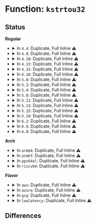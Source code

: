 # Function: <code>kstrtou32</code>

## Status
<b>Regular</b>
<ul>
<li>
<details>
<summary>In <code>4.4</code>: Duplicate, Full Inline ⚠️</summary>

**Collision:** Static Duplication

**Inline:** Full

**Transformation:** False

**Instances:**

```
In security/device_cgroup.c (ffffffff81395c09)
Location: include/linux/kernel.h:345
Inline: True
Inline callers:
  - security/device_cgroup.c:devcgroup_access_write
  - security/device_cgroup.c:devcgroup_access_write
```
```
In drivers/xen/sys-hypervisor.c (ffffffff814d3719)
Location: include/linux/kernel.h:345
Inline: True
Inline callers:
  - drivers/xen/sys-hypervisor.c:pmu_features_store
```
```
In drivers/thermal/thermal_core.c (ffffffff816848cf)
Location: include/linux/kernel.h:345
Inline: True
Inline callers:
  - drivers/thermal/thermal_core.c:sustainable_power_store
```
```
In net/core/net-sysfs.c (ffffffff81736af5)
Location: include/linux/kernel.h:345
Inline: True
Inline callers:
  - net/core/net-sysfs.c:set_tx_maxrate
```
</details>
</li>
<li>
<details>
<summary>In <code>4.8</code>: Duplicate, Full Inline ⚠️</summary>

**Collision:** Static Duplication

**Inline:** Full

**Transformation:** False

**Instances:**

```
In security/device_cgroup.c (ffffffff813d195f)
Location: include/linux/kernel.h:352
Inline: True
Inline callers:
  - security/device_cgroup.c:devcgroup_access_write
  - security/device_cgroup.c:devcgroup_access_write
```
```
In drivers/xen/sys-hypervisor.c (ffffffff81524a59)
Location: include/linux/kernel.h:352
Inline: True
Inline callers:
  - drivers/xen/sys-hypervisor.c:pmu_features_store
```
```
In drivers/thermal/thermal_core.c (ffffffff816e5e4f)
Location: include/linux/kernel.h:352
Inline: True
Inline callers:
  - drivers/thermal/thermal_core.c:sustainable_power_store
```
```
In net/core/net-sysfs.c (ffffffff817a2cc5)
Location: include/linux/kernel.h:352
Inline: True
Inline callers:
  - net/core/net-sysfs.c:set_tx_maxrate
```
</details>
</li>
<li>
<details>
<summary>In <code>4.10</code>: Duplicate, Full Inline ⚠️</summary>

**Collision:** Static Duplication

**Inline:** Full

**Transformation:** False

**Instances:**

```
In security/device_cgroup.c (ffffffff813e9085)
Location: include/linux/kernel.h:354
Inline: True
Inline callers:
  - security/device_cgroup.c:devcgroup_access_write
  - security/device_cgroup.c:devcgroup_access_write
```
```
In drivers/xen/sys-hypervisor.c (ffffffff81550f19)
Location: include/linux/kernel.h:354
Inline: True
Inline callers:
  - drivers/xen/sys-hypervisor.c:pmu_features_store
```
```
In drivers/thermal/thermal_sysfs.c (ffffffff8171931f)
Location: include/linux/kernel.h:354
Inline: True
Inline callers:
  - drivers/thermal/thermal_sysfs.c:sustainable_power_store
```
```
In net/core/net-sysfs.c (ffffffff817d1725)
Location: include/linux/kernel.h:354
Inline: True
Inline callers:
  - net/core/net-sysfs.c:set_tx_maxrate
```
</details>
</li>
<li>
<details>
<summary>In <code>4.13</code>: Duplicate, Full Inline ⚠️</summary>

**Collision:** Static Duplication

**Inline:** Full

**Transformation:** False

**Instances:**

```
In security/device_cgroup.c (ffffffff813f5493)
Location: include/linux/kernel.h:367
Inline: True
Inline callers:
  - security/device_cgroup.c:devcgroup_access_write
  - security/device_cgroup.c:devcgroup_access_write
```
```
In drivers/xen/xenbus/xenbus_dev_frontend.c (ffffffff815621df)
Location: include/linux/kernel.h:367
Inline: True
Inline callers:
  - drivers/xen/xenbus/xenbus_dev_frontend.c:xenbus_dev_queue_reply
```
```
In drivers/xen/sys-hypervisor.c (ffffffff815656e9)
Location: include/linux/kernel.h:367
Inline: True
Inline callers:
  - drivers/xen/sys-hypervisor.c:pmu_features_store
```
```
In drivers/thermal/thermal_sysfs.c (ffffffff817315bf)
Location: include/linux/kernel.h:367
Inline: True
Inline callers:
  - drivers/thermal/thermal_sysfs.c:sustainable_power_store
```
```
In net/core/net-sysfs.c (ffffffff817f0b11)
Location: include/linux/kernel.h:367
Inline: True
Inline callers:
  - net/core/net-sysfs.c:set_tx_maxrate
```
</details>
</li>
<li>
<details>
<summary>In <code>4.15</code>: Duplicate, Full Inline ⚠️</summary>

**Collision:** Static Duplication

**Inline:** Full

**Transformation:** False

**Instances:**

```
In security/device_cgroup.c (ffffffff8141d753)
Location: include/linux/kernel.h:404
Inline: True
Inline callers:
  - security/device_cgroup.c:devcgroup_access_write
  - security/device_cgroup.c:devcgroup_access_write
```
```
In drivers/xen/xenbus/xenbus_dev_frontend.c (ffffffff815c64e9)
Location: include/linux/kernel.h:404
Inline: True
Inline callers:
  - drivers/xen/xenbus/xenbus_dev_frontend.c:xenbus_dev_queue_reply
```
```
In drivers/xen/sys-hypervisor.c (ffffffff815c9889)
Location: include/linux/kernel.h:404
Inline: True
Inline callers:
  - drivers/xen/sys-hypervisor.c:pmu_features_store
```
```
In drivers/thermal/thermal_sysfs.c (ffffffff817a265f)
Location: include/linux/kernel.h:404
Inline: True
Inline callers:
  - drivers/thermal/thermal_sysfs.c:sustainable_power_store
```
```
In net/core/net-sysfs.c (ffffffff8186c115)
Location: include/linux/kernel.h:404
Inline: True
Inline callers:
  - net/core/net-sysfs.c:tx_maxrate_store
```
</details>
</li>
<li>
<details>
<summary>In <code>4.18</code>: Duplicate, Full Inline ⚠️</summary>

**Collision:** Static Duplication

**Inline:** Full

**Transformation:** False

**Instances:**

```
In security/device_cgroup.c (ffffffff8144fa1f)
Location: include/linux/kernel.h:420
Inline: True
Inline callers:
  - security/device_cgroup.c:devcgroup_access_write
  - security/device_cgroup.c:devcgroup_access_write
```
```
In drivers/xen/xenbus/xenbus_dev_frontend.c (ffffffff815fecdd)
Location: include/linux/kernel.h:420
Inline: True
Inline callers:
  - drivers/xen/xenbus/xenbus_dev_frontend.c:xenbus_dev_queue_reply
```
```
In drivers/xen/sys-hypervisor.c (ffffffff81602149)
Location: include/linux/kernel.h:420
Inline: True
Inline callers:
  - drivers/xen/sys-hypervisor.c:pmu_features_store
```
```
In drivers/usb/core/port.c (ffffffff8176d611)
Location: include/linux/kernel.h:420
Inline: True
Inline callers:
  - drivers/usb/core/port.c:quirks_store
```
```
In drivers/thermal/thermal_sysfs.c (ffffffff817e9ccb)
Location: include/linux/kernel.h:420
Inline: True
Inline callers:
  - drivers/thermal/thermal_sysfs.c:sustainable_power_store
```
```
In net/core/net-sysfs.c (ffffffff818bc9f3)
Location: include/linux/kernel.h:420
Inline: True
Inline callers:
  - net/core/net-sysfs.c:tx_maxrate_store
```
</details>
</li>
<li>
<details>
<summary>In <code>5.0</code>: Duplicate, Full Inline ⚠️</summary>

**Collision:** Static Duplication

**Inline:** Full

**Transformation:** False

**Instances:**

```
In security/device_cgroup.c (ffffffff8146c9ff)
Location: include/linux/kernel.h:453
Inline: True
Inline callers:
  - security/device_cgroup.c:devcgroup_access_write
  - security/device_cgroup.c:devcgroup_access_write
```
```
In block/blk-sysfs.c (ffffffff814a00c1)
Location: include/linux/kernel.h:453
Inline: True
Inline callers:
  - block/blk-sysfs.c:queue_io_timeout_store
```
```
In drivers/xen/xenbus/xenbus_dev_frontend.c (ffffffff81619dad)
Location: include/linux/kernel.h:453
Inline: True
Inline callers:
  - drivers/xen/xenbus/xenbus_dev_frontend.c:xenbus_dev_queue_reply
```
```
In drivers/xen/sys-hypervisor.c (ffffffff8161d239)
Location: include/linux/kernel.h:453
Inline: True
Inline callers:
  - drivers/xen/sys-hypervisor.c:pmu_features_store
```
```
In drivers/usb/core/port.c (ffffffff81791c91)
Location: include/linux/kernel.h:453
Inline: True
Inline callers:
  - drivers/usb/core/port.c:quirks_store
```
```
In drivers/thermal/thermal_sysfs.c (ffffffff81815b7b)
Location: include/linux/kernel.h:453
Inline: True
Inline callers:
  - drivers/thermal/thermal_sysfs.c:sustainable_power_store
```
```
In net/core/net-sysfs.c (ffffffff818e3ca3)
Location: include/linux/kernel.h:453
Inline: True
Inline callers:
  - net/core/net-sysfs.c:tx_maxrate_store
```
</details>
</li>
<li>
<details>
<summary>In <code>5.3</code>: Duplicate, Full Inline ⚠️</summary>

**Collision:** Static Duplication

**Inline:** Full

**Transformation:** False

**Instances:**

```
In arch/x86/kernel/cpu/umwait.c (ffffffff810483e9)
Location: include/linux/kernel.h:412
Inline: True
Inline callers:
  - arch/x86/kernel/cpu/umwait.c:max_time_store
```
```
In security/safesetid/securityfs.c (ffffffff814995e3)
Location: include/linux/kernel.h:412
Inline: True
Inline callers:
  - security/safesetid/securityfs.c:safesetid_file_write
  - security/safesetid/securityfs.c:safesetid_file_write
```
```
In security/device_cgroup.c (ffffffff8149a0ec)
Location: include/linux/kernel.h:412
Inline: True
Inline callers:
  - security/device_cgroup.c:devcgroup_access_write
  - security/device_cgroup.c:devcgroup_access_write
```
```
In block/blk-sysfs.c (ffffffff814ce641)
Location: include/linux/kernel.h:412
Inline: True
Inline callers:
  - block/blk-sysfs.c:queue_io_timeout_store
```
```
In drivers/xen/xenbus/xenbus_dev_frontend.c (ffffffff8164db5a)
Location: include/linux/kernel.h:412
Inline: True
Inline callers:
  - drivers/xen/xenbus/xenbus_dev_frontend.c:xenbus_dev_queue_reply
```
```
In drivers/xen/sys-hypervisor.c (ffffffff81650469)
Location: include/linux/kernel.h:412
Inline: True
Inline callers:
  - drivers/xen/sys-hypervisor.c:pmu_features_store
```
```
In drivers/usb/core/port.c (ffffffff817d0471)
Location: include/linux/kernel.h:412
Inline: True
Inline callers:
  - drivers/usb/core/port.c:quirks_store
```
```
In drivers/thermal/thermal_sysfs.c (ffffffff81857d9b)
Location: include/linux/kernel.h:412
Inline: True
Inline callers:
  - drivers/thermal/thermal_sysfs.c:sustainable_power_store
```
```
In net/core/net-sysfs.c (ffffffff81932683)
Location: include/linux/kernel.h:412
Inline: True
Inline callers:
  - net/core/net-sysfs.c:tx_maxrate_store
```
</details>
</li>
<li>
<details>
<summary>In <code>5.4</code>: Duplicate, Full Inline ⚠️</summary>

**Collision:** Static Duplication

**Inline:** Full

**Transformation:** False

**Instances:**

```
In arch/x86/kernel/cpu/umwait.c (ffffffff81048cb9)
Location: include/linux/kernel.h:416
Inline: True
Inline callers:
  - arch/x86/kernel/cpu/umwait.c:max_time_store
```
```
In security/safesetid/securityfs.c (ffffffff814b3503)
Location: include/linux/kernel.h:416
Inline: True
Inline callers:
  - security/safesetid/securityfs.c:safesetid_file_write
  - security/safesetid/securityfs.c:safesetid_file_write
```
```
In security/device_cgroup.c (ffffffff814b42ec)
Location: include/linux/kernel.h:416
Inline: True
Inline callers:
  - security/device_cgroup.c:devcgroup_access_write
  - security/device_cgroup.c:devcgroup_access_write
```
```
In block/blk-sysfs.c (ffffffff814e79b1)
Location: include/linux/kernel.h:416
Inline: True
Inline callers:
  - block/blk-sysfs.c:queue_io_timeout_store
```
```
In drivers/xen/xenbus/xenbus_dev_frontend.c (ffffffff8167005e)
Location: include/linux/kernel.h:416
Inline: True
Inline callers:
  - drivers/xen/xenbus/xenbus_dev_frontend.c:xenbus_dev_queue_reply
```
```
In drivers/xen/sys-hypervisor.c (ffffffff81672a09)
Location: include/linux/kernel.h:416
Inline: True
Inline callers:
  - drivers/xen/sys-hypervisor.c:pmu_features_store
```
```
In drivers/usb/core/port.c (ffffffff81801341)
Location: include/linux/kernel.h:416
Inline: True
Inline callers:
  - drivers/usb/core/port.c:quirks_store
```
```
In drivers/thermal/thermal_sysfs.c (ffffffff8188984b)
Location: include/linux/kernel.h:416
Inline: True
Inline callers:
  - drivers/thermal/thermal_sysfs.c:sustainable_power_store
```
```
In net/core/net-sysfs.c (ffffffff819651c3)
Location: include/linux/kernel.h:416
Inline: True
Inline callers:
  - net/core/net-sysfs.c:tx_maxrate_store
```
</details>
</li>
<li>
<details>
<summary>In <code>5.8</code>: Duplicate, Full Inline ⚠️</summary>

**Collision:** Static Duplication

**Inline:** Full

**Transformation:** False

**Instances:**

```
In arch/x86/kernel/cpu/umwait.c (ffffffff8104ce59)
Location: include/linux/kernel.h:405
Inline: True
Inline callers:
  - arch/x86/kernel/cpu/umwait.c:max_time_store
```
```
In security/safesetid/securityfs.c (ffffffff815128a1)
Location: include/linux/kernel.h:405
Inline: True
Inline callers:
  - security/safesetid/securityfs.c:parse_policy_line
  - security/safesetid/securityfs.c:parse_policy_line
```
```
In security/device_cgroup.c (ffffffff815137be)
Location: include/linux/kernel.h:405
Inline: True
Inline callers:
  - security/device_cgroup.c:devcgroup_update_access
  - security/device_cgroup.c:devcgroup_update_access
```
```
In block/blk-sysfs.c (ffffffff81546871)
Location: include/linux/kernel.h:405
Inline: True
Inline callers:
  - block/blk-sysfs.c:queue_io_timeout_store
```
```
In drivers/xen/xenbus/xenbus_dev_frontend.c (ffffffff81720509)
Location: include/linux/kernel.h:405
Inline: True
Inline callers:
  - drivers/xen/xenbus/xenbus_dev_frontend.c:xenbus_dev_queue_reply
```
```
In drivers/xen/sys-hypervisor.c (ffffffff81723109)
Location: include/linux/kernel.h:405
Inline: True
Inline callers:
  - drivers/xen/sys-hypervisor.c:pmu_features_store
```
```
In drivers/usb/core/port.c (ffffffff818d1a91)
Location: include/linux/kernel.h:405
Inline: True
Inline callers:
  - drivers/usb/core/port.c:quirks_store
```
```
In drivers/thermal/thermal_sysfs.c (ffffffff8195824b)
Location: include/linux/kernel.h:405
Inline: True
Inline callers:
  - drivers/thermal/thermal_sysfs.c:sustainable_power_store
```
```
In net/core/net-sysfs.c (ffffffff81a385f3)
Location: include/linux/kernel.h:405
Inline: True
Inline callers:
  - net/core/net-sysfs.c:tx_maxrate_store
```
</details>
</li>
<li>
<details>
<summary>In <code>5.11</code>: Duplicate, Full Inline ⚠️</summary>

**Collision:** Static Duplication

**Inline:** Full

**Transformation:** False

**Instances:**

```
In arch/x86/kernel/cpu/umwait.c (ffffffff8104c2b9)
Location: include/linux/kernel.h:257
Inline: True
Inline callers:
  - arch/x86/kernel/cpu/umwait.c:max_time_store
```
```
In security/safesetid/securityfs.c (ffffffff8152f8e1)
Location: include/linux/kernel.h:257
Inline: True
Inline callers:
  - security/safesetid/securityfs.c:parse_policy_line
  - security/safesetid/securityfs.c:parse_policy_line
```
```
In security/device_cgroup.c (ffffffff8153090e)
Location: include/linux/kernel.h:257
Inline: True
Inline callers:
  - security/device_cgroup.c:devcgroup_update_access
  - security/device_cgroup.c:devcgroup_update_access
```
```
In block/blk-sysfs.c (ffffffff815624d1)
Location: include/linux/kernel.h:257
Inline: True
Inline callers:
  - block/blk-sysfs.c:queue_io_timeout_store
```
```
In drivers/xen/xenbus/xenbus_dev_frontend.c (ffffffff8173d469)
Location: include/linux/kernel.h:257
Inline: True
Inline callers:
  - drivers/xen/xenbus/xenbus_dev_frontend.c:xenbus_dev_queue_reply
```
```
In drivers/xen/sys-hypervisor.c (ffffffff8173fd49)
Location: include/linux/kernel.h:257
Inline: True
Inline callers:
  - drivers/xen/sys-hypervisor.c:pmu_features_store
```
```
In drivers/usb/core/port.c (ffffffff818dbe71)
Location: include/linux/kernel.h:257
Inline: True
Inline callers:
  - drivers/usb/core/port.c:quirks_store
```
```
In drivers/thermal/thermal_sysfs.c (ffffffff8195d7cb)
Location: include/linux/kernel.h:257
Inline: True
Inline callers:
  - drivers/thermal/thermal_sysfs.c:sustainable_power_store
```
```
In net/core/net-sysfs.c (ffffffff81a3c353)
Location: include/linux/kernel.h:257
Inline: True
Inline callers:
  - net/core/net-sysfs.c:tx_maxrate_store
```
</details>
</li>
<li>
<details>
<summary>In <code>5.13</code>: Duplicate, Full Inline ⚠️</summary>

**Collision:** Static Duplication

**Inline:** Full

**Transformation:** False

**Instances:**

```
In arch/x86/kernel/cpu/umwait.c (ffffffff8104ddf9)
Location: include/linux/kernel.h:267
Inline: True
Inline callers:
  - arch/x86/kernel/cpu/umwait.c:max_time_store
```
```
In security/safesetid/securityfs.c (ffffffff81535c4d)
Location: include/linux/kernel.h:267
Inline: True
Inline callers:
  - security/safesetid/securityfs.c:handle_policy_update
  - security/safesetid/securityfs.c:handle_policy_update
```
```
In security/device_cgroup.c (ffffffff81536b0e)
Location: include/linux/kernel.h:267
Inline: True
Inline callers:
  - security/device_cgroup.c:devcgroup_update_access
  - security/device_cgroup.c:devcgroup_update_access
```
```
In block/blk-sysfs.c (ffffffff8156b321)
Location: include/linux/kernel.h:267
Inline: True
Inline callers:
  - block/blk-sysfs.c:queue_io_timeout_store
```
```
In drivers/xen/xenbus/xenbus_dev_frontend.c (ffffffff81720fe9)
Location: include/linux/kernel.h:267
Inline: True
Inline callers:
  - drivers/xen/xenbus/xenbus_dev_frontend.c:xenbus_dev_queue_reply
```
```
In drivers/xen/sys-hypervisor.c (ffffffff81723799)
Location: include/linux/kernel.h:267
Inline: True
Inline callers:
  - drivers/xen/sys-hypervisor.c:pmu_features_store
```
```
In drivers/base/swnode.c (ffffffff817baf51)
Location: include/linux/kernel.h:267
Inline: True
Inline callers:
  - drivers/base/swnode.c:software_node_graph_parse_endpoint
```
```
In drivers/usb/core/port.c (ffffffff818bf231)
Location: include/linux/kernel.h:267
Inline: True
Inline callers:
  - drivers/usb/core/port.c:quirks_store
```
```
In drivers/thermal/thermal_sysfs.c (ffffffff81940a1b)
Location: include/linux/kernel.h:267
Inline: True
Inline callers:
  - drivers/thermal/thermal_sysfs.c:sustainable_power_store
```
```
In net/core/net-sysfs.c (ffffffff81a21f23)
Location: include/linux/kernel.h:267
Inline: True
Inline callers:
  - net/core/net-sysfs.c:tx_maxrate_store
```
</details>
</li>
<li>
<details>
<summary>In <code>5.15</code>: Duplicate, Full Inline ⚠️</summary>

**Collision:** Static Duplication

**Inline:** Full

**Transformation:** False

**Instances:**

```
In arch/x86/kernel/cpu/umwait.c (ffffffff810555f9)
Location: include/linux/kstrtox.h:84
Inline: True
Inline callers:
  - arch/x86/kernel/cpu/umwait.c:max_time_store
```
```
In security/safesetid/securityfs.c (ffffffff8159424d)
Location: include/linux/kstrtox.h:84
Inline: True
Inline callers:
  - security/safesetid/securityfs.c:handle_policy_update
  - security/safesetid/securityfs.c:handle_policy_update
```
```
In security/device_cgroup.c (ffffffff81595247)
Location: include/linux/kstrtox.h:84
Inline: True
Inline callers:
  - security/device_cgroup.c:devcgroup_update_access
  - security/device_cgroup.c:devcgroup_update_access
```
```
In block/blk-sysfs.c (ffffffff815cf5a1)
Location: include/linux/kstrtox.h:84
Inline: True
Inline callers:
  - block/blk-sysfs.c:queue_io_timeout_store
```
```
In drivers/xen/xenbus/xenbus_dev_frontend.c (ffffffff8179fe09)
Location: include/linux/kstrtox.h:84
Inline: True
Inline callers:
  - drivers/xen/xenbus/xenbus_dev_frontend.c:xenbus_dev_queue_reply
```
```
In drivers/xen/sys-hypervisor.c (ffffffff817a25a9)
Location: include/linux/kstrtox.h:84
Inline: True
Inline callers:
  - drivers/xen/sys-hypervisor.c:pmu_features_store
```
```
In drivers/base/swnode.c (ffffffff818451c1)
Location: include/linux/kstrtox.h:84
Inline: True
Inline callers:
  - drivers/base/swnode.c:software_node_graph_parse_endpoint
```
```
In drivers/usb/core/port.c (ffffffff81955891)
Location: include/linux/kstrtox.h:84
Inline: True
Inline callers:
  - drivers/usb/core/port.c:quirks_store
```
```
In drivers/ptp/ptp_sysfs.c (ffffffff819da986)
Location: include/linux/kstrtox.h:84
Inline: True
Inline callers:
  - drivers/ptp/ptp_sysfs.c:max_vclocks_store
  - drivers/ptp/ptp_sysfs.c:n_vclocks_store
```
```
In drivers/thermal/thermal_sysfs.c (ffffffff819e533b)
Location: include/linux/kstrtox.h:84
Inline: True
Inline callers:
  - drivers/thermal/thermal_sysfs.c:sustainable_power_store
```
```
In net/core/net-sysfs.c (ffffffff81ad5748)
Location: include/linux/kstrtox.h:84
Inline: True
Inline callers:
  - net/core/net-sysfs.c:tx_maxrate_store
```
</details>
</li>
<li>
<details>
<summary>In <code>5.19</code>: Duplicate, Full Inline ⚠️</summary>

**Collision:** Static Duplication

**Inline:** Full

**Transformation:** False

**Instances:**

```
In arch/x86/kernel/cpu/umwait.c (ffffffff81061590)
Location: include/linux/kstrtox.h:84
Inline: True
Inline callers:
  - arch/x86/kernel/cpu/umwait.c:max_time_store
```
```
In security/safesetid/securityfs.c (ffffffff816362ac)
Location: include/linux/kstrtox.h:84
Inline: True
Inline callers:
  - security/safesetid/securityfs.c:handle_policy_update
  - security/safesetid/securityfs.c:handle_policy_update
```
```
In security/device_cgroup.c (ffffffff8163746a)
Location: include/linux/kstrtox.h:84
Inline: True
Inline callers:
  - security/device_cgroup.c:devcgroup_update_access
  - security/device_cgroup.c:devcgroup_update_access
```
```
In block/blk-sysfs.c (ffffffff8167abc8)
Location: include/linux/kstrtox.h:84
Inline: True
Inline callers:
  - block/blk-sysfs.c:queue_io_timeout_store
```
```
In drivers/xen/xenbus/xenbus_dev_frontend.c (ffffffff818d993a)
Location: include/linux/kstrtox.h:84
Inline: True
Inline callers:
  - drivers/xen/xenbus/xenbus_dev_frontend.c:xenbus_dev_queue_reply
```
```
In drivers/xen/sys-hypervisor.c (ffffffff818dc7d8)
Location: include/linux/kstrtox.h:84
Inline: True
Inline callers:
  - drivers/xen/sys-hypervisor.c:pmu_features_store
```
```
In drivers/base/swnode.c (ffffffff819893f8)
Location: include/linux/kstrtox.h:84
Inline: True
Inline callers:
  - drivers/base/swnode.c:software_node_graph_parse_endpoint
```
```
In drivers/usb/core/port.c (ffffffff81aaf528)
Location: include/linux/kstrtox.h:84
Inline: True
Inline callers:
  - drivers/usb/core/port.c:quirks_store
```
```
In drivers/ptp/ptp_sysfs.c (ffffffff81b3e13d)
Location: include/linux/kstrtox.h:84
Inline: True
Inline callers:
  - drivers/ptp/ptp_sysfs.c:max_vclocks_store
  - drivers/ptp/ptp_sysfs.c:n_vclocks_store
```
```
In drivers/thermal/thermal_sysfs.c (ffffffff81b4a6c2)
Location: include/linux/kstrtox.h:84
Inline: True
Inline callers:
  - drivers/thermal/thermal_sysfs.c:sustainable_power_store
```
```
In net/core/net-sysfs.c (ffffffff81c563c8)
Location: include/linux/kstrtox.h:84
Inline: True
Inline callers:
  - net/core/net-sysfs.c:tx_maxrate_store
```
</details>
</li>
<li>
<details>
<summary>In <code>6.2</code>: Duplicate, Full Inline ⚠️</summary>

**Collision:** Static Duplication

**Inline:** Full

**Transformation:** False

**Instances:**

```
In arch/x86/kernel/cpu/umwait.c (ffffffff8106ff90)
Location: include/linux/kstrtox.h:84
Inline: True
Inline callers:
  - arch/x86/kernel/cpu/umwait.c:max_time_store
```
```
In security/safesetid/securityfs.c (ffffffff816ed2aa)
Location: include/linux/kstrtox.h:84
Inline: True
Inline callers:
  - security/safesetid/securityfs.c:handle_policy_update
  - security/safesetid/securityfs.c:handle_policy_update
```
```
In security/device_cgroup.c (ffffffff816ee71d)
Location: include/linux/kstrtox.h:84
Inline: True
Inline callers:
  - security/device_cgroup.c:devcgroup_update_access
  - security/device_cgroup.c:devcgroup_update_access
```
```
In block/blk-sysfs.c (ffffffff817372a8)
Location: include/linux/kstrtox.h:84
Inline: True
Inline callers:
  - block/blk-sysfs.c:queue_io_timeout_store
```
```
In drivers/xen/xenbus/xenbus_dev_frontend.c (ffffffff81a2c40a)
Location: include/linux/kstrtox.h:84
Inline: True
Inline callers:
  - drivers/xen/xenbus/xenbus_dev_frontend.c:xenbus_dev_queue_reply
```
```
In drivers/xen/sys-hypervisor.c (ffffffff81a2fad8)
Location: include/linux/kstrtox.h:84
Inline: True
Inline callers:
  - drivers/xen/sys-hypervisor.c:pmu_features_store
```
```
In drivers/base/swnode.c (ffffffff81af8678)
Location: include/linux/kstrtox.h:84
Inline: True
Inline callers:
  - drivers/base/swnode.c:software_node_graph_parse_endpoint
```
```
In drivers/usb/core/port.c (ffffffff81c37288)
Location: include/linux/kstrtox.h:84
Inline: True
Inline callers:
  - drivers/usb/core/port.c:quirks_store
```
```
In drivers/ptp/ptp_sysfs.c (ffffffff81cd439d)
Location: include/linux/kstrtox.h:84
Inline: True
Inline callers:
  - drivers/ptp/ptp_sysfs.c:max_vclocks_store
  - drivers/ptp/ptp_sysfs.c:n_vclocks_store
```
```
In drivers/thermal/thermal_sysfs.c (ffffffff81ce1fa2)
Location: include/linux/kstrtox.h:84
Inline: True
Inline callers:
  - drivers/thermal/thermal_sysfs.c:sustainable_power_store
```
```
In net/core/net-sysfs.c (ffffffff81e0e2f8)
Location: include/linux/kstrtox.h:84
Inline: True
Inline callers:
  - net/core/net-sysfs.c:tx_maxrate_store
```
</details>
</li>
<li>
<details>
<summary>In <code>6.5</code>: Duplicate, Full Inline ⚠️</summary>

**Collision:** Static Duplication

**Inline:** Full

**Transformation:** False

**Instances:**

```
In arch/x86/kernel/cpu/umwait.c (ffffffff81071ba0)
Location: include/linux/kstrtox.h:84
Inline: True
Inline callers:
  - arch/x86/kernel/cpu/umwait.c:max_time_store
```
```
In kernel/trace/trace_events_user.c (ffffffff812c4865)
Location: include/linux/kstrtox.h:84
Inline: True
Inline callers:
  - kernel/trace/trace_events_user.c:user_event_parse_field
```
```
In security/safesetid/securityfs.c (ffffffff817276ca)
Location: include/linux/kstrtox.h:84
Inline: True
Inline callers:
  - security/safesetid/securityfs.c:handle_policy_update
  - security/safesetid/securityfs.c:handle_policy_update
```
```
In security/device_cgroup.c (ffffffff81728c0d)
Location: include/linux/kstrtox.h:84
Inline: True
Inline callers:
  - security/device_cgroup.c:devcgroup_update_access
  - security/device_cgroup.c:devcgroup_update_access
```
```
In block/blk-sysfs.c (ffffffff81773a08)
Location: include/linux/kstrtox.h:84
Inline: True
Inline callers:
  - block/blk-sysfs.c:queue_io_timeout_store
```
```
In drivers/xen/xenbus/xenbus_dev_frontend.c (ffffffff81a75baa)
Location: include/linux/kstrtox.h:84
Inline: True
Inline callers:
  - drivers/xen/xenbus/xenbus_dev_frontend.c:xenbus_dev_queue_reply
```
```
In drivers/xen/sys-hypervisor.c (ffffffff81a792e8)
Location: include/linux/kstrtox.h:84
Inline: True
Inline callers:
  - drivers/xen/sys-hypervisor.c:pmu_features_store
```
```
In drivers/base/swnode.c (ffffffff81b46ba8)
Location: include/linux/kstrtox.h:84
Inline: True
Inline callers:
  - drivers/base/swnode.c:software_node_graph_parse_endpoint
```
```
In drivers/usb/core/port.c (ffffffff81c9e578)
Location: include/linux/kstrtox.h:84
Inline: True
Inline callers:
  - drivers/usb/core/port.c:quirks_store
```
```
In drivers/ptp/ptp_sysfs.c (ffffffff81d3bfdf)
Location: include/linux/kstrtox.h:84
Inline: True
Inline callers:
  - drivers/ptp/ptp_sysfs.c:max_vclocks_store
  - drivers/ptp/ptp_sysfs.c:n_vclocks_store
```
```
In drivers/thermal/thermal_sysfs.c (ffffffff81d4a242)
Location: include/linux/kstrtox.h:84
Inline: True
Inline callers:
  - drivers/thermal/thermal_sysfs.c:sustainable_power_store
```
```
In net/core/net-sysfs.c (ffffffff81e81548)
Location: include/linux/kstrtox.h:84
Inline: True
Inline callers:
  - net/core/net-sysfs.c:tx_maxrate_store
```
</details>
</li>
<li>
<details>
<summary>In <code>6.8</code>: Duplicate, Full Inline ⚠️</summary>

**Collision:** Static Duplication

**Inline:** Full

**Transformation:** False

**Instances:**

```
In arch/x86/kernel/cpu/umwait.c (ffffffff810793c0)
Location: include/linux/kstrtox.h:84
Inline: True
Inline callers:
  - arch/x86/kernel/cpu/umwait.c:max_time_store
```
```
In kernel/trace/trace_events_user.c (ffffffff812e1085)
Location: include/linux/kstrtox.h:84
Inline: True
Inline callers:
  - kernel/trace/trace_events_user.c:user_event_parse_field
```
```
In security/safesetid/securityfs.c (ffffffff817689c6)
Location: include/linux/kstrtox.h:84
Inline: True
Inline callers:
  - security/safesetid/securityfs.c:handle_policy_update
  - security/safesetid/securityfs.c:handle_policy_update
```
```
In security/device_cgroup.c (ffffffff81769f6d)
Location: include/linux/kstrtox.h:84
Inline: True
Inline callers:
  - security/device_cgroup.c:devcgroup_update_access
  - security/device_cgroup.c:devcgroup_update_access
```
```
In block/blk-sysfs.c (ffffffff817b5cd8)
Location: include/linux/kstrtox.h:84
Inline: True
Inline callers:
  - block/blk-sysfs.c:queue_io_timeout_store
```
```
In drivers/xen/xenbus/xenbus_dev_frontend.c (ffffffff81ac7d9a)
Location: include/linux/kstrtox.h:84
Inline: True
Inline callers:
  - drivers/xen/xenbus/xenbus_dev_frontend.c:xenbus_dev_queue_reply
```
```
In drivers/xen/sys-hypervisor.c (ffffffff81acb758)
Location: include/linux/kstrtox.h:84
Inline: True
Inline callers:
  - drivers/xen/sys-hypervisor.c:pmu_features_store
```
```
In drivers/base/swnode.c (ffffffff81b9ef08)
Location: include/linux/kstrtox.h:84
Inline: True
Inline callers:
  - drivers/base/swnode.c:software_node_graph_parse_endpoint
```
```
In drivers/usb/core/port.c (ffffffff81d53178)
Location: include/linux/kstrtox.h:84
Inline: True
Inline callers:
  - drivers/usb/core/port.c:quirks_store
```
```
In drivers/ptp/ptp_sysfs.c (ffffffff81df291f)
Location: include/linux/kstrtox.h:84
Inline: True
Inline callers:
  - drivers/ptp/ptp_sysfs.c:max_vclocks_store
  - drivers/ptp/ptp_sysfs.c:n_vclocks_store
```
```
In drivers/thermal/thermal_sysfs.c (ffffffff81e01052)
Location: include/linux/kstrtox.h:84
Inline: True
Inline callers:
  - drivers/thermal/thermal_sysfs.c:sustainable_power_store
```
```
In net/core/net-sysfs.c (ffffffff81f42522)
Location: include/linux/kstrtox.h:84
Inline: True
Inline callers:
  - net/core/net-sysfs.c:tx_maxrate_store
```
</details>
</li>
</ul>
<b>Arch</b>
<ul>
<li>
<details>
<summary>In <code>arm64</code>: Duplicate, Full Inline ⚠️</summary>

**Collision:** Static Duplication

**Inline:** Full

**Transformation:** False

**Instances:**

```
In security/safesetid/securityfs.c (ffff8000105ab1e0)
Location: include/linux/kernel.h:416
Inline: True
Inline callers:
  - security/safesetid/securityfs.c:safesetid_file_write
  - security/safesetid/securityfs.c:safesetid_file_write
```
```
In security/device_cgroup.c (ffff8000105ac268)
Location: include/linux/kernel.h:416
Inline: True
Inline callers:
  - security/device_cgroup.c:devcgroup_access_write
  - security/device_cgroup.c:devcgroup_access_write
```
```
In block/blk-sysfs.c (ffff8000105e54e4)
Location: include/linux/kernel.h:416
Inline: True
Inline callers:
  - block/blk-sysfs.c:queue_io_timeout_store
```
```
In drivers/xen/xenbus/xenbus_dev_frontend.c (ffff80001083affc)
Location: include/linux/kernel.h:416
Inline: True
Inline callers:
  - drivers/xen/xenbus/xenbus_dev_frontend.c:xenbus_dev_queue_reply
```
```
In drivers/usb/core/port.c (ffff800010a35694)
Location: include/linux/kernel.h:416
Inline: True
Inline callers:
  - drivers/usb/core/port.c:quirks_store
```
```
In drivers/thermal/thermal_sysfs.c (ffff800010ad7140)
Location: include/linux/kernel.h:416
Inline: True
Inline callers:
  - drivers/thermal/thermal_sysfs.c:sustainable_power_store
```
```
In net/core/net-sysfs.c (ffff800010c0b01c)
Location: include/linux/kernel.h:416
Inline: True
Inline callers:
  - net/core/net-sysfs.c:tx_maxrate_store
```
</details>
</li>
<li>
<details>
<summary>In <code>armhf</code>: Duplicate, Full Inline ⚠️</summary>

**Collision:** Static Duplication

**Inline:** Full

**Transformation:** False

**Instances:**

```
In security/safesetid/securityfs.c (c075ad90)
Location: include/linux/kernel.h:416
Inline: True
Inline callers:
  - security/safesetid/securityfs.c:safesetid_file_write
  - security/safesetid/securityfs.c:safesetid_file_write
```
```
In security/device_cgroup.c (c075bd04)
Location: include/linux/kernel.h:416
Inline: True
Inline callers:
  - security/device_cgroup.c:devcgroup_access_write
  - security/device_cgroup.c:devcgroup_access_write
```
```
In block/blk-sysfs.c (c079251c)
Location: include/linux/kernel.h:416
Inline: True
Inline callers:
  - block/blk-sysfs.c:queue_io_timeout_store
```
```
In drivers/usb/core/port.c (c0b08e18)
Location: include/linux/kernel.h:416
Inline: True
Inline callers:
  - drivers/usb/core/port.c:quirks_store
```
```
In drivers/thermal/thermal_sysfs.c (c0bb77b4)
Location: include/linux/kernel.h:416
Inline: True
Inline callers:
  - drivers/thermal/thermal_sysfs.c:sustainable_power_store
```
```
In net/core/net-sysfs.c (c0d22a7c)
Location: include/linux/kernel.h:416
Inline: True
Inline callers:
  - net/core/net-sysfs.c:tx_maxrate_store
```
</details>
</li>
<li>
<details>
<summary>In <code>ppc64el</code>: Duplicate, Full Inline ⚠️</summary>

**Collision:** Static Duplication

**Inline:** Full

**Transformation:** False

**Instances:**

```
In arch/powerpc/platforms/pseries/dlpar.c (c0000000000f3c7c)
Location: include/linux/kernel.h:416
Inline: True
Inline callers:
  - arch/powerpc/platforms/pseries/dlpar.c:dlpar_store
  - arch/powerpc/platforms/pseries/dlpar.c:dlpar_store
  - arch/powerpc/platforms/pseries/dlpar.c:dlpar_store
  - arch/powerpc/platforms/pseries/dlpar.c:dlpar_store
```
```
In arch/powerpc/platforms/pseries/hotplug-cpu.c (c0000000000f9ad8)
Location: include/linux/kernel.h:416
Inline: True
Inline callers:
  - arch/powerpc/platforms/pseries/hotplug-cpu.c:dlpar_cpu_probe
```
```
In security/safesetid/securityfs.c (c000000000728ef0)
Location: include/linux/kernel.h:416
Inline: True
Inline callers:
  - security/safesetid/securityfs.c:safesetid_file_write
  - security/safesetid/securityfs.c:safesetid_file_write
```
```
In security/device_cgroup.c (c00000000072a5d8)
Location: include/linux/kernel.h:416
Inline: True
Inline callers:
  - security/device_cgroup.c:devcgroup_access_write
  - security/device_cgroup.c:devcgroup_access_write
```
```
In block/blk-sysfs.c (c000000000779578)
Location: include/linux/kernel.h:416
Inline: True
Inline callers:
  - block/blk-sysfs.c:queue_io_timeout_store
```
```
In drivers/usb/core/port.c (c000000000af36f4)
Location: include/linux/kernel.h:416
Inline: True
Inline callers:
  - drivers/usb/core/port.c:quirks_store
```
```
In drivers/thermal/thermal_sysfs.c (c000000000bbd864)
Location: include/linux/kernel.h:416
Inline: True
Inline callers:
  - drivers/thermal/thermal_sysfs.c:sustainable_power_store
```
```
In net/core/net-sysfs.c (c000000000cf4774)
Location: include/linux/kernel.h:416
Inline: True
Inline callers:
  - net/core/net-sysfs.c:tx_maxrate_store
```
</details>
</li>
<li>
<details>
<summary>In <code>riscv64</code>: Duplicate, Full Inline ⚠️</summary>

**Collision:** Static Duplication

**Inline:** Full

**Transformation:** False

**Instances:**

```
In security/safesetid/securityfs.c (ffffffe0003f3dd2)
Location: include/linux/kernel.h:416
Inline: True
Inline callers:
  - security/safesetid/securityfs.c:safesetid_file_write
  - security/safesetid/securityfs.c:safesetid_file_write
```
```
In security/device_cgroup.c (ffffffe0003f49ea)
Location: include/linux/kernel.h:416
Inline: True
Inline callers:
  - security/device_cgroup.c:devcgroup_access_write
  - security/device_cgroup.c:devcgroup_access_write
```
```
In block/blk-sysfs.c (ffffffe0004268ae)
Location: include/linux/kernel.h:416
Inline: True
Inline callers:
  - block/blk-sysfs.c:queue_io_timeout_store
```
```
In drivers/usb/core/port.c (ffffffe000652f10)
Location: include/linux/kernel.h:416
Inline: True
Inline callers:
  - drivers/usb/core/port.c:quirks_store
```
```
In drivers/thermal/thermal_sysfs.c (ffffffe0006d1f92)
Location: include/linux/kernel.h:416
Inline: True
Inline callers:
  - drivers/thermal/thermal_sysfs.c:sustainable_power_store
```
```
In net/core/net-sysfs.c (ffffffe000788182)
Location: include/linux/kernel.h:416
Inline: True
Inline callers:
  - net/core/net-sysfs.c:tx_maxrate_store
```
</details>
</li>
</ul>
<b>Flavor</b>
<ul>
<li>
<details>
<summary>In <code>aws</code>: Duplicate, Full Inline ⚠️</summary>

**Collision:** Static Duplication

**Inline:** Full

**Transformation:** False

**Instances:**

```
In arch/x86/kernel/cpu/umwait.c (ffffffff81048e29)
Location: include/linux/kernel.h:416
Inline: True
Inline callers:
  - arch/x86/kernel/cpu/umwait.c:max_time_store
```
```
In security/safesetid/securityfs.c (ffffffff814abae3)
Location: include/linux/kernel.h:416
Inline: True
Inline callers:
  - security/safesetid/securityfs.c:safesetid_file_write
  - security/safesetid/securityfs.c:safesetid_file_write
```
```
In security/device_cgroup.c (ffffffff814ac8cc)
Location: include/linux/kernel.h:416
Inline: True
Inline callers:
  - security/device_cgroup.c:devcgroup_access_write
  - security/device_cgroup.c:devcgroup_access_write
```
```
In block/blk-sysfs.c (ffffffff814dff91)
Location: include/linux/kernel.h:416
Inline: True
Inline callers:
  - block/blk-sysfs.c:queue_io_timeout_store
```
```
In drivers/xen/xenbus/xenbus_dev_frontend.c (ffffffff8163611e)
Location: include/linux/kernel.h:416
Inline: True
Inline callers:
  - drivers/xen/xenbus/xenbus_dev_frontend.c:xenbus_dev_queue_reply
```
```
In drivers/xen/sys-hypervisor.c (ffffffff816386f9)
Location: include/linux/kernel.h:416
Inline: True
Inline callers:
  - drivers/xen/sys-hypervisor.c:pmu_features_store
```
```
In drivers/usb/core/port.c (ffffffff817b9721)
Location: include/linux/kernel.h:416
Inline: True
Inline callers:
  - drivers/usb/core/port.c:quirks_store
```
```
In drivers/thermal/thermal_sysfs.c (ffffffff8182f6cb)
Location: include/linux/kernel.h:416
Inline: True
Inline callers:
  - drivers/thermal/thermal_sysfs.c:sustainable_power_store
```
```
In net/core/net-sysfs.c (ffffffff81905193)
Location: include/linux/kernel.h:416
Inline: True
Inline callers:
  - net/core/net-sysfs.c:tx_maxrate_store
```
</details>
</li>
<li>
<details>
<summary>In <code>azure</code>: Duplicate, Full Inline ⚠️</summary>

**Collision:** Static Duplication

**Inline:** Full

**Transformation:** False

**Instances:**

```
In arch/x86/kernel/cpu/umwait.c (ffffffff81038119)
Location: include/linux/kernel.h:416
Inline: True
Inline callers:
  - arch/x86/kernel/cpu/umwait.c:max_time_store
```
```
In security/safesetid/securityfs.c (ffffffff8149c503)
Location: include/linux/kernel.h:416
Inline: True
Inline callers:
  - security/safesetid/securityfs.c:safesetid_file_write
  - security/safesetid/securityfs.c:safesetid_file_write
```
```
In security/device_cgroup.c (ffffffff8149d2ec)
Location: include/linux/kernel.h:416
Inline: True
Inline callers:
  - security/device_cgroup.c:devcgroup_access_write
  - security/device_cgroup.c:devcgroup_access_write
```
```
In block/blk-sysfs.c (ffffffff814d0931)
Location: include/linux/kernel.h:416
Inline: True
Inline callers:
  - block/blk-sysfs.c:queue_io_timeout_store
```
```
In drivers/usb/core/port.c (ffffffff817ab151)
Location: include/linux/kernel.h:416
Inline: True
Inline callers:
  - drivers/usb/core/port.c:quirks_store
```
```
In drivers/thermal/thermal_sysfs.c (ffffffff817f6d5b)
Location: include/linux/kernel.h:416
Inline: True
Inline callers:
  - drivers/thermal/thermal_sysfs.c:sustainable_power_store
```
```
In net/core/net-sysfs.c (ffffffff818befc3)
Location: include/linux/kernel.h:416
Inline: True
Inline callers:
  - net/core/net-sysfs.c:tx_maxrate_store
```
</details>
</li>
<li>
<details>
<summary>In <code>gcp</code>: Duplicate, Full Inline ⚠️</summary>

**Collision:** Static Duplication

**Inline:** Full

**Transformation:** False

**Instances:**

```
In arch/x86/kernel/cpu/umwait.c (ffffffff81048c69)
Location: include/linux/kernel.h:416
Inline: True
Inline callers:
  - arch/x86/kernel/cpu/umwait.c:max_time_store
```
```
In security/safesetid/securityfs.c (ffffffff814a7b83)
Location: include/linux/kernel.h:416
Inline: True
Inline callers:
  - security/safesetid/securityfs.c:safesetid_file_write
  - security/safesetid/securityfs.c:safesetid_file_write
```
```
In security/device_cgroup.c (ffffffff814a896c)
Location: include/linux/kernel.h:416
Inline: True
Inline callers:
  - security/device_cgroup.c:devcgroup_access_write
  - security/device_cgroup.c:devcgroup_access_write
```
```
In block/blk-sysfs.c (ffffffff814dc021)
Location: include/linux/kernel.h:416
Inline: True
Inline callers:
  - block/blk-sysfs.c:queue_io_timeout_store
```
```
In drivers/xen/xenbus/xenbus_dev_frontend.c (ffffffff81663e9e)
Location: include/linux/kernel.h:416
Inline: True
Inline callers:
  - drivers/xen/xenbus/xenbus_dev_frontend.c:xenbus_dev_queue_reply
```
```
In drivers/xen/sys-hypervisor.c (ffffffff81666849)
Location: include/linux/kernel.h:416
Inline: True
Inline callers:
  - drivers/xen/sys-hypervisor.c:pmu_features_store
```
```
In drivers/usb/core/port.c (ffffffff817f61c1)
Location: include/linux/kernel.h:416
Inline: True
Inline callers:
  - drivers/usb/core/port.c:quirks_store
```
```
In drivers/thermal/thermal_sysfs.c (ffffffff8187ecfb)
Location: include/linux/kernel.h:416
Inline: True
Inline callers:
  - drivers/thermal/thermal_sysfs.c:sustainable_power_store
```
```
In net/core/net-sysfs.c (ffffffff819561c3)
Location: include/linux/kernel.h:416
Inline: True
Inline callers:
  - net/core/net-sysfs.c:tx_maxrate_store
```
</details>
</li>
<li>
<details>
<summary>In <code>lowlatency</code>: Duplicate, Full Inline ⚠️</summary>

**Collision:** Static Duplication

**Inline:** Full

**Transformation:** False

**Instances:**

```
In arch/x86/kernel/cpu/umwait.c (ffffffff8104a079)
Location: include/linux/kernel.h:416
Inline: True
Inline callers:
  - arch/x86/kernel/cpu/umwait.c:max_time_store
```
```
In security/safesetid/securityfs.c (ffffffff814c0513)
Location: include/linux/kernel.h:416
Inline: True
Inline callers:
  - security/safesetid/securityfs.c:safesetid_file_write
  - security/safesetid/securityfs.c:safesetid_file_write
```
```
In security/device_cgroup.c (ffffffff814c132f)
Location: include/linux/kernel.h:416
Inline: True
Inline callers:
  - security/device_cgroup.c:devcgroup_access_write
  - security/device_cgroup.c:devcgroup_access_write
```
```
In block/blk-sysfs.c (ffffffff814f4e91)
Location: include/linux/kernel.h:416
Inline: True
Inline callers:
  - block/blk-sysfs.c:queue_io_timeout_store
```
```
In drivers/xen/xenbus/xenbus_dev_frontend.c (ffffffff8167e45e)
Location: include/linux/kernel.h:416
Inline: True
Inline callers:
  - drivers/xen/xenbus/xenbus_dev_frontend.c:xenbus_dev_queue_reply
```
```
In drivers/xen/sys-hypervisor.c (ffffffff81680df9)
Location: include/linux/kernel.h:416
Inline: True
Inline callers:
  - drivers/xen/sys-hypervisor.c:pmu_features_store
```
```
In drivers/usb/core/port.c (ffffffff81810401)
Location: include/linux/kernel.h:416
Inline: True
Inline callers:
  - drivers/usb/core/port.c:quirks_store
```
```
In drivers/thermal/thermal_sysfs.c (ffffffff8189a77b)
Location: include/linux/kernel.h:416
Inline: True
Inline callers:
  - drivers/thermal/thermal_sysfs.c:sustainable_power_store
```
```
In net/core/net-sysfs.c (ffffffff819783c3)
Location: include/linux/kernel.h:416
Inline: True
Inline callers:
  - net/core/net-sysfs.c:tx_maxrate_store
```
</details>
</li>
</ul>

## Differences
